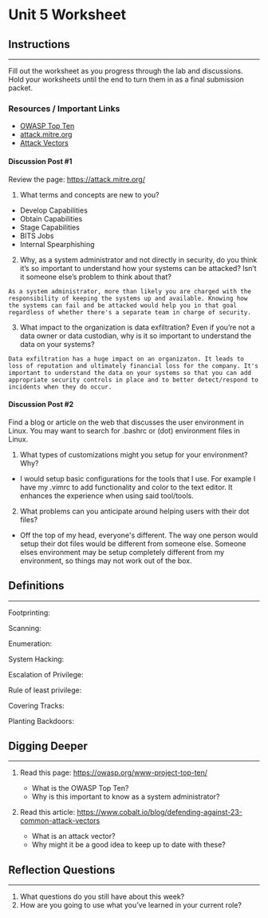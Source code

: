 # Unit 5 Worksheet

## Instructions

---

Fill out the worksheet as you progress through the lab and discussions.
Hold your worksheets until the end to turn them in as a final submission packet.

### Resources / Important Links

- [OWASP Top Ten](https://owasp.org/www-project-top-ten/)
- [attack.mitre.org](https://attack.mitre.org/)
- [Attack Vectors](https://www.cobalt.io/blog/defending-against-23-common-attack-vectors)

#### Discussion Post #1

Review the page: <https://attack.mitre.org/>

1. What terms and concepts are new to you?
- Develop Capabilities
- Obtain Capabilities
- Stage Capabilities
- BITS Jobs
- Internal Spearphishing

2. Why, as a system administrator and not directly in security, do you think it’s so important to understand how your systems can be attacked? Isn’t it someone else’s problem to think about that?
```text
As a system administrator, more than likely you are charged with the 
responsibility of keeping the systems up and available. Knowing how 
the systems can fail and be attacked would help you in that goal 
regardless of whether there's a separate team in charge of security.
```

3. What impact to the organization is data exfiltration? Even if you’re not a data owner or data custodian, why is it so important to understand the data on your systems?
```text
Data exfiltration has a huge impact on an organizaton. It leads to
loss of reputation and ultimately financial loss for the company. It's
important to understand the data on your systems so that you can add
appropriate security controls in place and to better detect/respond to
incidents when they do occur. 
```

#### Discussion Post #2

Find a blog or article on the web that discusses the user environment in Linux. You may want to search for .bashrc or (dot) environment files in Linux.

1. What types of customizations might you setup for your environment? Why?
- I would setup basic configurations for the tools that I use.  For example I have my .vimrc to add functionality and color to the text editor. It enhances the experience when using said tool/tools.

2. What problems can you anticipate around helping users with their dot files?
- Off the top of my head, everyone's different. The way one person would setup their dot files would be different from someone else. Someone elses environment may be setup completely different from my environment, so things may not work out of the box.

## Definitions

---

Footprinting:

Scanning:

Enumeration:

System Hacking:

Escalation of Privilege:

Rule of least privilege:

Covering Tracks:

Planting Backdoors:

## Digging Deeper

---

1. Read this page: https://owasp.org/www-project-top-ten/

   - What is the OWASP Top Ten?
   - Why is this important to know as a system administrator?

2. Read this article: https://www.cobalt.io/blog/defending-against-23-common-attack-vectors
   - What is an attack vector?
   - Why might it be a good idea to keep up to date with these?

## Reflection Questions

---

1. What questions do you still have about this week?
2. How are you going to use what you’ve learned in your current role?
